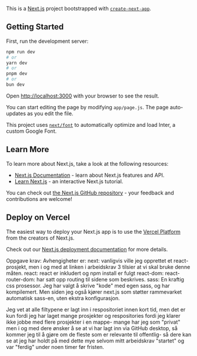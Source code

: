 This is a [Next.js](https://nextjs.org/) project bootstrapped with [`create-next-app`](https://github.com/vercel/next.js/tree/canary/packages/create-next-app).

## Getting Started

First, run the development server:

```bash
npm run dev
# or
yarn dev
# or
pnpm dev
# or
bun dev
```

Open [http://localhost:3000](http://localhost:3000) with your browser to see the result.

You can start editing the page by modifying `app/page.js`. The page auto-updates as you edit the file.

This project uses [`next/font`](https://nextjs.org/docs/basic-features/font-optimization) to automatically optimize and load Inter, a custom Google Font.

## Learn More

To learn more about Next.js, take a look at the following resources:

- [Next.js Documentation](https://nextjs.org/docs) - learn about Next.js features and API.
- [Learn Next.js](https://nextjs.org/learn) - an interactive Next.js tutorial.

You can check out [the Next.js GitHub repository](https://github.com/vercel/next.js/) - your feedback and contributions are welcome!

## Deploy on Vercel

The easiest way to deploy your Next.js app is to use the [Vercel Platform](https://vercel.com/new?utm_medium=default-template&filter=next.js&utm_source=create-next-app&utm_campaign=create-next-app-readme) from the creators of Next.js.

Check out our [Next.js deployment documentation](https://nextjs.org/docs/deployment) for more details.

Oppgave krav: 
Avhengigheter er:
 next: vanligvis ville jeg opprettet et react-prosjekt, men i og med at linken i arbeidskrav 3 tilsier at vi skal bruke denne måten. 
 react: react er inkludert og npm install er fulgt
 react-dom:
 react-router-dom: har satt opp routing til sidene som beskrives. 
 sass: En kraftig css prosessor. Jeg har valgt å skrive "kode" med egen sass, og har kompilemert. Men siden jeg også kjører next.js som støtter rammevarket automatisk sass-en, uten ekstra konfigurasjon. 

 Jeg vet at alle filtypene er lagt inn i respositoriet innen kort tid, men det er kun fordi jeg har laget mange prosjekter og respositories fordi jeg klarer ikke jobbe med flere prosjekter i en mappe- mange har jeg som "privat" men i og med dere ønsker å se at vi har lagt inn via GitHub desktop, så kommer jeg til å gjøre om de fleste som er relevante til offentlig- så dere kan se at jeg har holdt på med dette mye selvom mitt arbeidskrav "startet" og var "ferdig" under noen timer før fristen. 